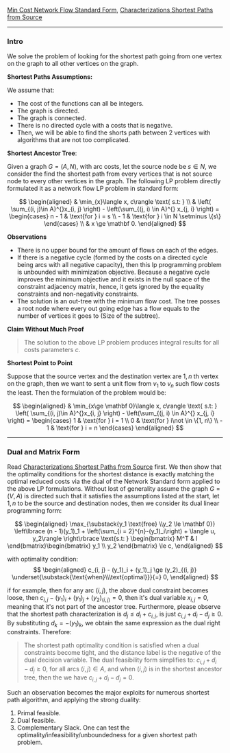 [Min Cost Network Flow Standard Form](Min%20Cost%20Network%20Flow%20Standard%20Form.md), 
[Characterizations Shortest Paths from Source](../../CSE%20000%20Basics%20Algorithms/Characterizations%20Shortest%20Paths%20from%20Source.md)

---
### **Intro**

We solve the problem of looking for the shortest path going from one vertex on the graph to all other vertices on the graph. 

**Shortest Paths Assumptions:** 

We assume that:

- The cost of the functions can all be integers.
- The graph is directed.
- The graph is connected.
- There is no directed cycle with a costs that is negative.
- Then, we will be able to find the shorts path between 2 vertices with algorithms that are not too complicated.

**Shortest Ancestor Tree**: 

Given a graph $G = (A, N)$, with arc costs, let the source node be $s\in N$, we consider the find the shortest path from every vertices that is not source node to every other vertices in the graph. The following LP problem directly formulated it as a network flow LP problem in standard form: 

$$
\begin{aligned}
    & \min_{x}\langle x, c\rangle \text{ s.t: }
    \\
    & 
    \left(
        \sum_{(i, j)\in A}^{}x_{i, j}
    \right) - \left(\sum_{(j, i) \in A}^{}
        x_{j, i}
    \right) = 
    \begin{cases}
        n - 1 & \text{for } i = s
        \\
        - 1 & \text{for } i \in N \setminus \{s\}
    \end{cases}
    \\
    & x \ge \mathbf 0. 
\end{aligned}
$$

**Observations**

- There is no upper bound for the amount of flows on each of the edges. 
- If there is a negative cycle (formed by the costs on a directed cycle being arcs with all negative capacity), then this lp programming problem is unbounded with minimization objective. Because a negative cycle improves the minimum objective and it exists in the null space of the constraint adjacency matrix, hence, it gets ignored by the equality constraints and non-negativity constraints. 
- The solution is an out-tree with the minimum flow cost. The tree posses a root node where every out going edge has a flow equals to the number of vertices it goes to (Size of the subtree).

**Claim Without Much Proof**

> The solution to the above LP problem produces integral results for all costs parameters $c$. 

**Shortest Point to Point**

Suppose that the source vertex and the destination vertex are $1, n$ th vertex on the graph, then we want to sent a unit flow from $v_1$ to $v_n$ such flow costs the least. Then the formulation of the problem would be: 

$$
\begin{aligned}
    & \min_{x\ge \mathbf 0}\langle x, c\rangle \text{ s.t: }
    \left(
        \sum_{(i, j)\in A}^{}x_{i, j}
    \right) - \left(\sum_{(j, i) \in A}^{}
        x_{j, i}
    \right) = 
    \begin{cases}
        1 & \text{for } i = 1
        \\
        0 & \text{for } i\not \in \{1, n\}
        \\
        - 1 & \text{for } i = n
    \end{cases}
\end{aligned}
$$


---
### **Dual and Matrix Form**

Read [Characterizations Shortest Paths from Source](../../CSE%20000%20Basics%20Algorithms/Characterizations%20Shortest%20Paths%20from%20Source.md) first. We then show that the optimality conditions for the shortest distance is exactly matching the optimal reduced costs via the dual of the Network Standard form applied to the above LP formulations. Without lost of generality assume the graph $G=(V, A)$ is directed such that it satisfies the assumptions listed at the start, let $1, n$ to be the source and destination nodes, then we consider its dual linear programming form:  

$$
\begin{aligned}
    \max_{\substack{y_1 \text{free} \\y_2 \le \mathbf 0}}
    \left\lbrace
       (n - 1)(y_1)_1 + \left(\sum_{i = 2}^{n}-(y_1)_i\right) + \langle u, y_2\rangle
    \right\rbrace
    \text{s.t: }
    \begin{bmatrix}
        M^T & I
    \end{bmatrix}\begin{bmatrix}
        y_1 \\ y_2
    \end{bmatrix} \le
    c, 
\end{aligned}
$$

with optimality condition: 
$$
\begin{aligned}
	c_{i, j} - (y_1)_i + (y_1)_j \ge (y_2)_{(i, j)} \underset{\substack{\text{when}\\\text{optimal}}}{=} 0,
\end{aligned}
$$

if for example, then for any arc $(i, j)$, the above dual constraint becomes loose, then $c_{i, j} - (y_1)_i + (y_1)_j + (y_2)_{(i, j)} = 0$, then it's dual variable $x_{i, j} = 0$, meaning that it's not part of the ancestor tree. Furthermore, please observe that the shortest path characterization is $d_j \le d_{i} + c_{i, j}$, is just $c_{i, j} + d_i - d_j\ge 0$. By substituting $d_k = -(y_1)_k$, we obtain the same expression as the dual right constraints. Therefore: 

> The shortest path optimality condition is satisfied when a dual constraints become tight, and the distance label is the negative of the dual decision variable. The dual feasibility form simplifies to: 
> $c_{i, j} + d_i - d_j\ge 0$, for all arcs $(i, j)\in A$, and when $(i, j)$ is in the shortest ancestor tree, then the we have $c_{i, j} + d_i - d_j = 0$. 
> 
Such an observation becomes the major exploits for numerous shortest path algorithm, and applying the strong duality: 
1. Primal feasible. 
2. Dual feasible. 
3. Complementary Slack. 
One can test the optimality/infeasibility/unboundedness for a given shortest path problem. 

